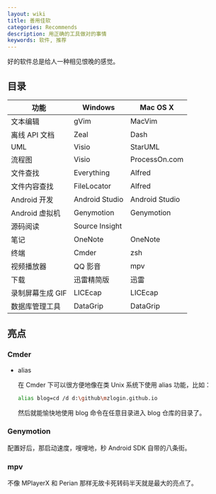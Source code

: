 ```yaml
---
layout: wiki
title: 善用佳软
categories: Recommends
description: 用正确的工具做对的事情
keywords: 软件, 推荐
---
```


好的软件总是给人一种相见恨晚的感觉。

## 目录

| 功能             | Windows        | Mac OS X       |
|------------------|----------------|----------------|
| 文本编辑         | gVim           | MacVim         |
| 离线 API 文档    | Zeal           | Dash           |
| UML              | Visio          | StarUML        |
| 流程图           | Visio          | ProcessOn.com  |
| 文件查找         | Everything     | Alfred         |
| 文件内容查找     | FileLocator    | Alfred         |
| Android 开发     | Android Studio | Android Studio |
| Android 虚拟机   | Genymotion     | Genymotion     |
| 源码阅读         | Source Insight |                |
| 笔记             | OneNote        | OneNote        |
| 终端             | Cmder          | zsh            |
| 视频播放器       | QQ 影音        | mpv            |
| 下载             | 迅雷精简版     | 迅雷           |
| 录制屏幕生成 GIF | LICEcap        | LICEcap        |
| 数据库管理工具    | DataGrip        | DataGrip     |

## 亮点

### Cmder

* alias

  在 Cmder 下可以很方便地像在类 Unix 系统下使用 alias 功能，比如：

  ```sh
  alias blog=cd /d d:\github\mzlogin.github.io
  ```

  然后就能愉快地使用 blog 命令在任意目录进入 blog 仓库的目录了。

### Genymotion

配置好后，那启动速度，嗖嗖地，秒 Android SDK 自带的八条街。

### mpv

不像 MPlayerX 和 Perian 那样无故卡死转码半天就是最大的亮点了。
